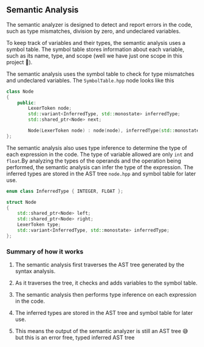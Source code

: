 ## Semantic Analysis

The semantic analyzer is designed to detect and report errors in the code, such as type mismatches, division by zero, and undeclared variables.

To keep track of variables and their types, the semantic analysis uses a symbol table. The symbol table stores information about each variable, such as its name, type, and scope (well we have just one scope in this project 🌚). 

The semantic analysis uses the symbol table to check for type mismatches and undeclared variables. The `SymbolTable.hpp` node looks like this 

```c++
class Node
{
    public:
        LexerToken node;
        std::variant<InferredType, std::monostate> inferredType;
        std::shared_ptr<Node> next;

        Node(LexerToken node) : node(node), inferredType(std::monostate{}), next(nullptr) {}
};
```

The semantic analysis also uses type inference to determine the type of each expression in the code. The type of variable allowed are only `int` and `float`.By analyzing the types of the operands and the operation being performed, the semantic analysis can infer the type of the expression. The inferred types are stored in the AST tree `node.hpp` and symbol table for later use.

```c++
enum class InferredType { INTEGER, FLOAT };

struct Node
{
    std::shared_ptr<Node> left;
    std::shared_ptr<Node> right;
    LexerToken type;
    std::variant<InferredType, std::monostate> inferredType;
};
```

### Summary of how it works
1. The semantic analysis first traverses the AST tree generated by the syntax analysis.

2. As it traverses the tree, it checks and adds variables to the symbol table.

3. The semantic analysis then performs type inference on each expression in the code.

4. The inferred types are stored in the AST tree and symbol table for later use.

5. This means the output of the semantic analyzer is still an AST tree 😅 but this is an error free, typed inferred AST tree




